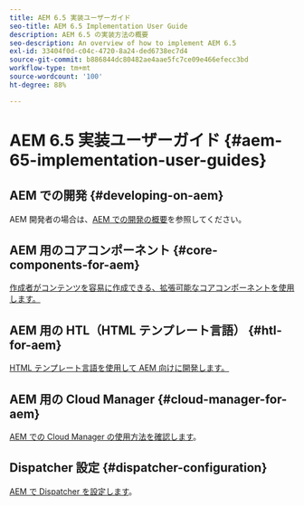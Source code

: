 ```yaml
---
title: AEM 6.5 実装ユーザーガイド
seo-title: AEM 6.5 Implementation User Guide
description: AEM 6.5 の実装方法の概要
seo-description: An overview of how to implement AEM 6.5
exl-id: 33404f0d-c04c-4720-8a24-ded6738ec7d4
source-git-commit: b886844dc80482ae4aae5fc7ce09e466efecc3bd
workflow-type: tm+mt
source-wordcount: '100'
ht-degree: 88%

---
```


# AEM 6.5 実装ユーザーガイド {#aem-65-implementation-user-guides}

## AEM での開発 {#developing-on-aem}

AEM 開発者の場合は、[AEM での開発の概要](/help/sites-developing/home.md)を参照してください。

## AEM 用のコアコンポーネント {#core-components-for-aem}

[作成者がコンテンツを容易に作成できる、拡張可能なコアコンポーネントを使用します。](https://experienceleague.adobe.com/docs/experience-manager-core-components/using/introduction.html?lang=ja)

## AEM 用の HTL（HTML テンプレート言語） {#htl-for-aem}

[HTML テンプレート言語を使用して AEM 向けに開発します。](https://experienceleague.adobe.com/docs/experience-manager-htl/content/overview.html)

## AEM 用の Cloud Manager {#cloud-manager-for-aem}

[AEM での Cloud Manager の使用方法を確認します](https://experienceleague.adobe.com/docs/experience-manager-cloud-manager/content/introduction.html)。

## Dispatcher 設定 {#dispatcher-configuration}

[AEM で Dispatcher を設定します](https://experienceleague.adobe.com/docs/experience-manager-dispatcher/using/dispatcher.html?lang=ja)。
